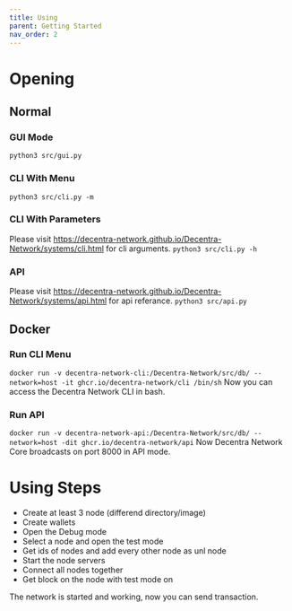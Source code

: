 ```yaml
---
title: Using
parent: Getting Started
nav_order: 2
---
```


# Opening

## Normal
### GUI Mode
`python3 src/gui.py`

### CLI With Menu
`python3 src/cli.py -m`

### CLI With Parameters
Please visit https://decentra-network.github.io/Decentra-Network/systems/cli.html for cli arguments.
`python3 src/cli.py -h`

### API
Please visit https://decentra-network.github.io/Decentra-Network/systems/api.html for api referance.
`python3 src/api.py`


## Docker
### Run CLI Menu
`docker run -v decentra-network-cli:/Decentra-Network/src/db/ --network=host -it ghcr.io/decentra-network/cli /bin/sh`
Now you can access the Decentra Network CLI in bash.

### Run API
`docker run -v decentra-network-api:/Decentra-Network/src/db/ --network=host -dit ghcr.io/decentra-network/api`
Now Decentra Network Core broadcasts on port 8000 in API mode.

# Using Steps
- Create at least 3 node (differend directory/image)
- Create wallets
- Open the Debug mode
- Select a node and open the test mode
- Get ids of nodes and add every other node as unl node
- Start the node servers
- Connect all nodes together
- Get block on the node with test mode on

The network is started and working, now you can send transaction.
